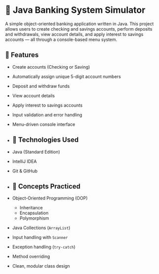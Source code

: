 # 🏦 Java Banking System Simulator

A simple object-oriented banking application written in Java. This project allows users to create checking and savings accounts, perform deposits and withdrawals, view account details, and apply interest to savings accounts — all through a console-based menu system.
## 📌 Features

- Create accounts (Checking or Saving)
- Automatically assign unique 5-digit account numbers
- Deposit and withdraw funds
- View account details
- Apply interest to savings accounts
- Input validation and error handling
- Menu-driven console interface

- ## 🔧 Technologies Used

- Java (Standard Edition)
- IntelliJ IDEA
- Git & GitHub

- ## 🧠 Concepts Practiced

- Object-Oriented Programming (OOP)
  - Inheritance
  - Encapsulation
  - Polymorphism
- Java Collections (`ArrayList`)
- Input handling with `Scanner`
- Exception handling (`try-catch`)
- Method overriding
- Clean, modular class design
